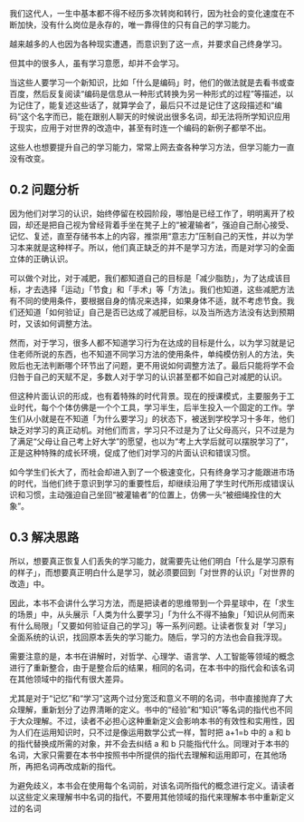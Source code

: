 我们这代人，一生中基本都不得不经历多次转岗和转行，因为社会的变化速度在不断加快，没有什么岗位是永存的，唯一靠得住的只有自己的学习能力。

越来越多的人也因为各种现实遭遇，而意识到了这一点，并要求自己终身学习。

但其中的很多人，虽有学习意愿，却并不会学习。

当这些人要学习一个新知识，比如「什么是编码」时，他们的做法就是去看书或查百度，然后反复阅读“编码是信息从一种形式转换为另一种形式的过程”等描述，以为记住了，能复述这些话了，就算学会了，最后只不过是记住了这段描述和“编码”这个名字而已，能在跟别人聊天的时候说出很多名词，却无法将所学知识应用于现实，应用于对世界的改造中，甚至有时连一个编码的新例子都举不出。

这些人也想要提升自己的学习能力，常常上网去查各种学习方法，但学习能力一直没有改变。

## 0.2 问题分析

因为他们对学习的认识，始终停留在校园阶段，哪怕是已经工作了，明明离开了校园，却还是把自己视为曾经背着手坐在凳子上的“被灌输者”，强迫自己耐心接受、记忆、复述，直至存储书本上的内容，推崇用“意志力”压制自己的天性，并以为学习本来就是这种样子。所以，他们真正缺乏的并不是学习方法，而是对学习的全面立体的正确认识。

可以做个对比，对于减肥，我们都知道自己的目标是「减少脂肪」，为了达成该目标，才去选择「运动」「节食」和「手术」等「方法」。我们也知道，这些减肥方法有不同的使用条件，要根据自身的情况来选择，如果身体不适，就不考虑节食。我们还知道「如何验证」自己是否已达成了减肥目标，以及当所选方法没有达到预期时，又该如何调整方法。



然而，对于学习，很多人都不知道学习行为在达成的目标是什么，以为学习就是记住老师所说的东西，也不知道不同学习方法的使用条件，单纯模仿别人的方法，失败后也无法判断哪个环节出了问题，更不用说如何调整方法了。最后只能将学不会归咎于自己的天赋不足，多数人对于学习的认识甚至都不如自己对减肥的认识。



但这种片面认识的形成，也有着特殊的时代背景。现在的授课模式，主要服务于工业时代，每个个体仿佛是一个个工具，学习半生，后半生投入一个固定的工作。学生们从小就是在不知道「为什么要学习」的状态下，被送到学校学习十多年，他们缺乏对学习的真正动机。对他们而言，学习只不过是为了让父母高兴，只不过是为了满足“父母让自己考上好大学”的愿望，也以为“考上大学后就可以摆脱学习了”，正是这种特殊的成长环境，促成了他们对学习的片面认识和错误习惯。

如今学生们长大了，而社会却进入到了一个极速变化，只有终身学习才能跟进市场的时代，当他们终于意识到学习的重要性后，却继续沿用了学生时代所形成错误认识和习惯，主动强迫自己坐回“被灌输者”的位置上，仿佛一头“被细绳拴住的大象”。

## 0.3 解决思路

所以，想要真正恢复人们丢失的学习能力，就需要先让他们明白「什么是学习原有的样子」，而想要真正明白什么是学习，就必须要回到「对世界的认识」「对世界的改造」中。

因此，本书不会讲什么学习方法，而是把读者的思维带到一个异星球中，在「求生的场景」中，从头展示「人类为什么要学习」「为什么不得不抽象」「知识从何而来有什么局限」「又要如何验证自己的学习」等一系列问题。让读者恢复对「学习」全面系统的认识，找回原本丢失的学习能力。随后，学习的方法也会自我浮现。

需要注意的是，本书在讲解时，对哲学、心理学、语言学、人工智能等领域的概念进行了重新整合，由于是整合后的结果，相同的名词，在本书中的指代会和该名词在其他领域中的指代有很大差异。

尤其是对于“记忆”和“学习”这两个过分宽泛和意义不明的名词，书中直接抛弃了大众理解，重新划分了边界清晰的定义。书中的“经验”和“知识”等名词的指代也不同于大众理解。不过，读者不必担心这种重新定义会影响本书的有效性和实用性，因为人们在运用知识时，只不过是像运用数学公式一样，暂时把 a+1=b 中的 a 和 b 的指代替换成所需的对象，并不会去纠结 a 和 b 只能指代什么。同理对于本书的名词，大家只需要在本书中按照书中所提供的指代去理解和运用即可，在其他场所，再把名词再改成新的指代。

为避免歧义，本书会在使用每个名词前，对该名词所指代的概念进行定义。请读者以这些定义来理解书中名词的指代，不要用其他领域的指代来理解本书中重新定义过的名词